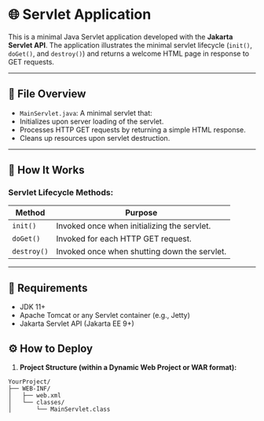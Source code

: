# 🌐 Servlet Application

This is a minimal Java Servlet application developed with the **Jakarta Servlet API**. The application illustrates the minimal servlet lifecycle (`init()`, `doGet()`, and `destroy()`) and returns a welcome HTML page in response to GET requests.

---

## 📄 File Overview

- `MainServlet.java`: A minimal servlet that:
- Initializes upon server loading of the servlet.
- Processes HTTP GET requests by returning a simple HTML response.
- Cleans up resources upon servlet destruction.

---

## 🚀 How It Works

### Servlet Lifecycle Methods:
| Method | Purpose |
|--------------|----------------------------------------------|
| `init()` | Invoked once when initializing the servlet. |
| `doGet()` | Invoked for each HTTP GET request. |
| `destroy()` | Invoked once when shutting down the servlet. |

---

## 🧱 Requirements

- JDK 11+
- Apache Tomcat or any Servlet container (e.g., Jetty)
- Jakarta Servlet API (Jakarta EE 9+)

## ⚙️ How to Deploy

1. **Project Structure (within a Dynamic Web Project or WAR format):**
```pgsql
YourProject/
├── WEB-INF/
│   ├── web.xml
│   └── classes/
│       └── MainServlet.class
```
